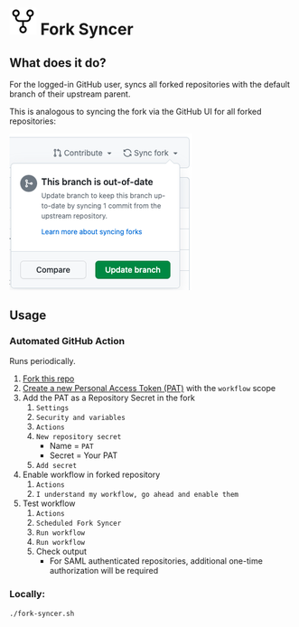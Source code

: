 # ![logo](./assets/logo.svg) Fork Syncer

## What does it do?
For the logged-in GitHub user, syncs all forked repositories with the default branch of their upstream parent.

This is analogous to syncing the fork via the GitHub UI for all forked repositories:

![Sync Fork GitHub Web UI Screenshot](./assets/sync-fork-screenshot.png)

## Usage

### Automated GitHub Action
Runs periodically.

1. [Fork this repo](https://github.com/JackPGreen/fork-syncer/fork)
2. [Create a new Personal Access Token (PAT)](https://github.com/settings/tokens/new) with the `workflow` scope
3. Add the PAT as a Repository Secret in the fork
    1. `Settings`
    2. `Security and variables`
    3. `Actions`
    4. `New repository secret`
        - Name = `PAT`
        - Secret = Your PAT
    5. `Add secret`
4. Enable workflow in forked repository
    1. `Actions`
    2. `I understand my workflow, go ahead and enable them`
5. Test workflow
    1. `Actions`
    2. `Scheduled Fork Syncer`
    3. `Run workflow`
    4. `Run workflow`
    5. Check output
        - For SAML authenticated repositories, additional one-time authorization will be required


### Locally:
```shell
./fork-syncer.sh
```